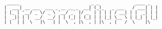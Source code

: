<pre>
 _____                            _ _              ____ _   _ ___ 
|  ___| __ ___  ___ _ __ __ _  __| (_)_   _ ___   / ___| | | |_ _|
| |_ | '__/ _ \/ _ \ '__/ _` |/ _` | | | | / __| | |  _| | | || | 
|  _|| | |  __/  __/ | | (_| | (_| | | |_| \__ \ | |_| | |_| || | 
|_|  |_|  \___|\___|_|  \__,_|\__,_|_|\__,_|___/  \____|\___/|___|
</pre>   
